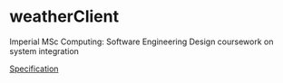 # weatherClient
Imperial MSc Computing: Software Engineering Design coursework on system integration

[Specification](secification.pdf)

